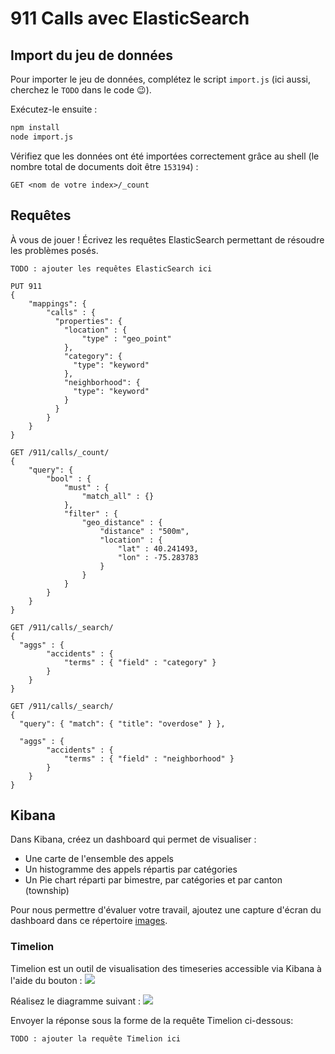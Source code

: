 # 911 Calls avec ElasticSearch

## Import du jeu de données

Pour importer le jeu de données, complétez le script `import.js` (ici aussi, cherchez le `TODO` dans le code :wink:).

Exécutez-le ensuite :

```bash
npm install
node import.js
```

Vérifiez que les données ont été importées correctement grâce au shell (le nombre total de documents doit être `153194`) :

```
GET <nom de votre index>/_count
```

## Requêtes

À vous de jouer ! Écrivez les requêtes ElasticSearch permettant de résoudre les problèmes posés.

```
TODO : ajouter les requêtes ElasticSearch ici

PUT 911
{
    "mappings": {
        "calls" : {
          "properties": {
            "location" : {
                "type" : "geo_point"
            },
            "category": {
              "type": "keyword"
            },
            "neighborhood": {
              "type": "keyword"
            }
          }
        }
    }
}

GET /911/calls/_count/
{
    "query": {
        "bool" : {
            "must" : {
                "match_all" : {}
            },
            "filter" : {
                "geo_distance" : {
                    "distance" : "500m",
                    "location" : {
                        "lat" : 40.241493,
                        "lon" : -75.283783
                    }
                }
            }
        }
    }
}

GET /911/calls/_search/
{
  "aggs" : {
        "accidents" : {
            "terms" : { "field" : "category" }
        }
    }
}

GET /911/calls/_search/
{
  "query": { "match": { "title": "overdose" } },
  
  "aggs" : {
        "accidents" : {
            "terms" : { "field" : "neighborhood" }
        }
    }
}

```

## Kibana

Dans Kibana, créez un dashboard qui permet de visualiser :

* Une carte de l'ensemble des appels
* Un histogramme des appels répartis par catégories
* Un Pie chart réparti par bimestre, par catégories et par canton (township)

Pour nous permettre d'évaluer votre travail, ajoutez une capture d'écran du dashboard dans ce répertoire [images](images).

### Timelion
Timelion est un outil de visualisation des timeseries accessible via Kibana à l'aide du bouton : ![](images/timelion.png)

Réalisez le diagramme suivant :
![](images/timelion-chart.png)

Envoyer la réponse sous la forme de la requête Timelion ci-dessous:  

```
TODO : ajouter la requête Timelion ici
```
